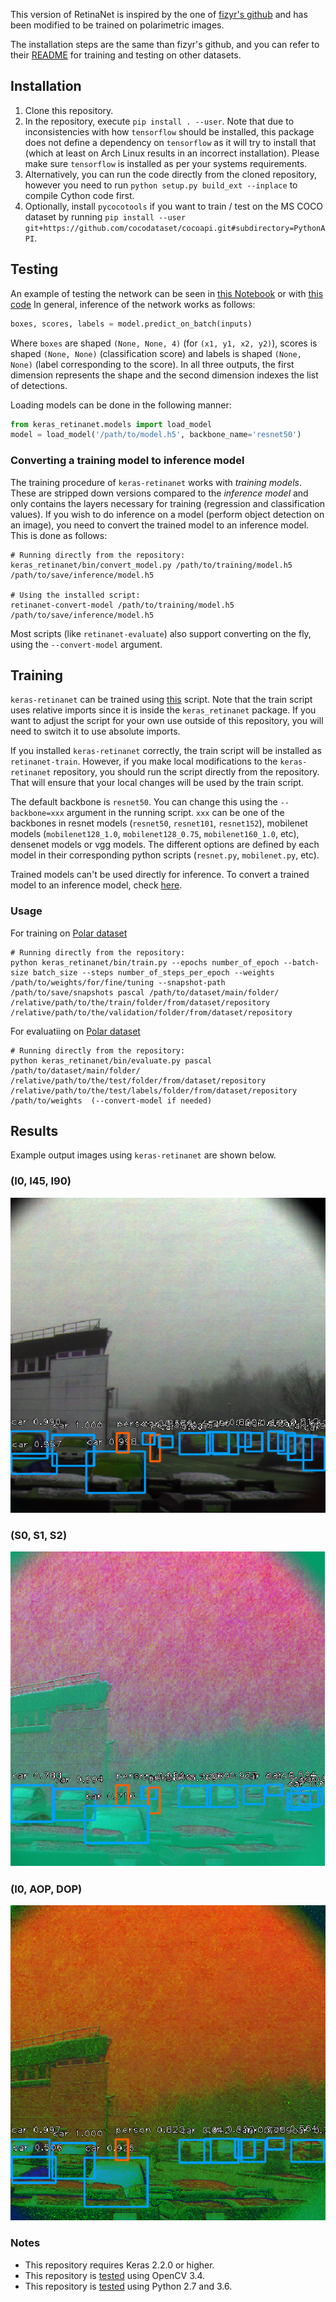 This version of RetinaNet is inspired by the one of [fizyr's github](https://github.com/fizyr/keras-retinanet) and has been modified to be trained on polarimetric images. 

The installation steps are the same than fizyr's github, and you can refer to their [README](https://github.com/fizyr/keras-retinanet/blob/master/README.md) for training and testing on other datasets.

## Installation

1) Clone this repository.
2) In the repository, execute `pip install . --user`.
   Note that due to inconsistencies with how `tensorflow` should be installed,
   this package does not define a dependency on `tensorflow` as it will try to install that (which at least on Arch Linux results in an incorrect installation).
   Please make sure `tensorflow` is installed as per your systems requirements.
3) Alternatively, you can run the code directly from the cloned  repository, however you need to run `python setup.py build_ext --inplace` to compile Cython code first.
4) Optionally, install `pycocotools` if you want to train / test on the MS COCO dataset by running `pip install --user git+https://github.com/cocodataset/cocoapi.git#subdirectory=PythonAPI`.

## Testing
An example of testing the network can be seen in [this Notebook](https://github.com/RachelBlin/keras-retinanet/blob/master/examples/ResNet50RetinaNet.ipynb) or with [this code](https://github.com/RachelBlin/keras-retinanet/blob/master/python/TestRetinaNet50LRP.py)
In general, inference of the network works as follows:
```python
boxes, scores, labels = model.predict_on_batch(inputs)
```

Where `boxes` are shaped `(None, None, 4)` (for `(x1, y1, x2, y2)`), scores is shaped `(None, None)` (classification score) and labels is shaped `(None, None)` (label corresponding to the score). In all three outputs, the first dimension represents the shape and the second dimension indexes the list of detections.

Loading models can be done in the following manner:
```python
from keras_retinanet.models import load_model
model = load_model('/path/to/model.h5', backbone_name='resnet50')
```

### Converting a training model to inference model
The training procedure of `keras-retinanet` works with *training models*. These are stripped down versions compared to the *inference model* and only contains the layers necessary for training (regression and classification values). If you wish to do inference on a model (perform object detection on an image), you need to convert the trained model to an inference model. This is done as follows:

```shell
# Running directly from the repository:
keras_retinanet/bin/convert_model.py /path/to/training/model.h5 /path/to/save/inference/model.h5

# Using the installed script:
retinanet-convert-model /path/to/training/model.h5 /path/to/save/inference/model.h5
```

Most scripts (like `retinanet-evaluate`) also support converting on the fly, using the `--convert-model` argument.


## Training
`keras-retinanet` can be trained using [this](https://github.com/RachelBlin/keras-retinanet/blob/master/keras_retinanet/bin/train.py) script.
Note that the train script uses relative imports since it is inside the `keras_retinanet` package.
If you want to adjust the script for your own use outside of this repository,
you will need to switch it to use absolute imports.

If you installed `keras-retinanet` correctly, the train script will be installed as `retinanet-train`.
However, if you make local modifications to the `keras-retinanet` repository, you should run the script directly from the repository.
That will ensure that your local changes will be used by the train script.

The default backbone is `resnet50`. You can change this using the `--backbone=xxx` argument in the running script.
`xxx` can be one of the backbones in resnet models (`resnet50`, `resnet101`, `resnet152`), mobilenet models (`mobilenet128_1.0`, `mobilenet128_0.75`, `mobilenet160_1.0`, etc), densenet models or vgg models. The different options are defined by each model in their corresponding python scripts (`resnet.py`, `mobilenet.py`, etc).

Trained models can't be used directly for inference. To convert a trained model to an inference model, check [here](https://github.com/fizyr/keras-retinanet#converting-a-training-model-to-inference-model).

### Usage

For training on [Polar dataset](http://pagesperso.litislab.fr/rblin/databases/)
```shell
# Running directly from the repository:
python keras_retinanet/bin/train.py --epochs number_of_epoch --batch-size batch_size --steps number_of_steps_per_epoch --weights /path/to/weights/for/fine/tuning --snapshot-path /path/to/save/snapshots pascal /path/to/dataset/main/folder/ /relative/path/to/the/train/folder/from/dataset/repository /relative/path/to/the/validation/folder/from/dataset/repository
```

For evaluatiing on [Polar dataset](http://pagesperso.litislab.fr/rblin/databases/)
```shell
# Running directly from the repository:
python keras_retinanet/bin/evaluate.py pascal /path/to/dataset/main/folder/ /relative/path/to/the/test/folder/from/dataset/repository /relative/path/to/the/test/labels/folder/from/dataset/repository /path/to/weights  (--convert-model if needed)
```

## Results

Example output images using `keras-retinanet` are shown below.

### (I0, I45, I90)

<p align="center">
  <img src="https://github.com/RachelBlin/keras-retinanet/blob/master/examples/detection_I.png" alt="Example result of RetinaNet on (I0, I45, I90)"/>
</p>

### (S0, S1, S2)

<p align="center">
     <img src="https://github.com/RachelBlin/keras-retinanet/blob/master/examples/detection_Stokes.png" alt="Example result of RetinaNet on (S0, S1, S2)"/>
</p>  


### (I0, AOP, DOP)

<p align="center">
  <img src="https://github.com/RachelBlin/keras-retinanet/blob/master/examples/detection_Params.png" alt="Example result of RetinaNet on (I0, AOP, DOP)"/>
</p>

### Notes
* This repository requires Keras 2.2.0 or higher.
* This repository is [tested](https://github.com/fizyr/keras-retinanet/blob/master/.travis.yml) using OpenCV 3.4.
* This repository is [tested](https://github.com/fizyr/keras-retinanet/blob/master/.travis.yml) using Python 2.7 and 3.6.
